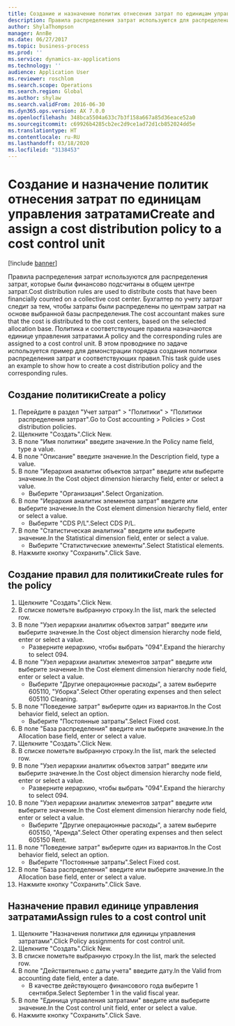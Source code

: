 ```yaml
---
title: Создание и назначение политик отнесения затрат по единицам управления затратами
description: Правила распределения затрат используются для распределения затрат, которые были финансово подсчитаны в общем центре затрат.
author: ShylaThompson
manager: AnnBe
ms.date: 06/27/2017
ms.topic: business-process
ms.prod: ''
ms.service: dynamics-ax-applications
ms.technology: ''
audience: Application User
ms.reviewer: roschlom
ms.search.scope: Operations
ms.search.region: Global
ms.author: shylaw
ms.search.validFrom: 2016-06-30
ms.dyn365.ops.version: AX 7.0.0
ms.openlocfilehash: 348bca5504a633c7b3f158a667a85d36eace52a0
ms.sourcegitcommit: c69926b4285cb2ec2d9ce1ad72d1cb852024dd5e
ms.translationtype: HT
ms.contentlocale: ru-RU
ms.lasthandoff: 03/18/2020
ms.locfileid: "3138453"
---
```

# <a name="create-and-assign-a-cost-distribution-policy-to-a-cost-control-unit"></a><span data-ttu-id="56be1-103">Создание и назначение политик отнесения затрат по единицам управления затратами</span><span class="sxs-lookup"><span data-stu-id="56be1-103">Create and assign a cost distribution policy to a cost control unit</span></span>

[!include [banner](../../includes/banner.md)]

<span data-ttu-id="56be1-104">Правила распределения затрат используются для распределения затрат, которые были финансово подсчитаны в общем центре затрат.</span><span class="sxs-lookup"><span data-stu-id="56be1-104">Cost distribution rules are used to distribute costs that have been financially counted on a collective cost center.</span></span> <span data-ttu-id="56be1-105">Бухгалтер по учету затрат следит за тем, чтобы затраты были распределены по центрам затрат на основе выбранной базы распределения.</span><span class="sxs-lookup"><span data-stu-id="56be1-105">The cost accountant makes sure that the cost is distributed to the cost centers, based on the selected allocation base.</span></span> <span data-ttu-id="56be1-106">Политика и соответствующие правила назначаются единице управления затратами.</span><span class="sxs-lookup"><span data-stu-id="56be1-106">A policy and the corresponding rules are assigned to a cost control unit.</span></span> <span data-ttu-id="56be1-107">В этом проводнике по задаче используется пример для демонстрации порядка создания политики распределения затрат и соответствующих правил.</span><span class="sxs-lookup"><span data-stu-id="56be1-107">This task guide uses an example to show how to create a cost distribution policy and the corresponding rules.</span></span>


## <a name="create-a-policy"></a><span data-ttu-id="56be1-108">Создание политики</span><span class="sxs-lookup"><span data-stu-id="56be1-108">Create a policy</span></span>
1. <span data-ttu-id="56be1-109">Перейдите в раздел "Учет затрат" > "Политики" > "Политики распределения затрат".</span><span class="sxs-lookup"><span data-stu-id="56be1-109">Go to Cost accounting > Policies > Cost distribution policies.</span></span>
2. <span data-ttu-id="56be1-110">Щелкните "Создать".</span><span class="sxs-lookup"><span data-stu-id="56be1-110">Click New.</span></span>
3. <span data-ttu-id="56be1-111">В поле "Имя политики" введите значение.</span><span class="sxs-lookup"><span data-stu-id="56be1-111">In the Policy name field, type a value.</span></span>
4. <span data-ttu-id="56be1-112">В поле "Описание" введите значение.</span><span class="sxs-lookup"><span data-stu-id="56be1-112">In the Description field, type a value.</span></span>
5. <span data-ttu-id="56be1-113">В поле "Иерархия аналитик объектов затрат" введите или выберите значение.</span><span class="sxs-lookup"><span data-stu-id="56be1-113">In the Cost object dimension hierarchy field, enter or select a value.</span></span>
    * <span data-ttu-id="56be1-114">Выберите "Организация".</span><span class="sxs-lookup"><span data-stu-id="56be1-114">Select Organization.</span></span>  
6. <span data-ttu-id="56be1-115">В поле "Иерархия аналитик элементов затрат" введите или выберите значение.</span><span class="sxs-lookup"><span data-stu-id="56be1-115">In the Cost element dimension hierarchy field, enter or select a value.</span></span>
    * <span data-ttu-id="56be1-116">Выберите "CDS P/L".</span><span class="sxs-lookup"><span data-stu-id="56be1-116">Select CDS P/L.</span></span>  
7. <span data-ttu-id="56be1-117">В поле "Статистическая аналитика" введите или выберите значение.</span><span class="sxs-lookup"><span data-stu-id="56be1-117">In the Statistical dimension field, enter or select a value.</span></span>
    * <span data-ttu-id="56be1-118">Выберите "Статистические элементы".</span><span class="sxs-lookup"><span data-stu-id="56be1-118">Select Statistical elements.</span></span>  
8. <span data-ttu-id="56be1-119">Нажмите кнопку "Сохранить".</span><span class="sxs-lookup"><span data-stu-id="56be1-119">Click Save.</span></span>

## <a name="create-rules-for-the-policy"></a><span data-ttu-id="56be1-120">Создание правил для политики</span><span class="sxs-lookup"><span data-stu-id="56be1-120">Create rules for the policy</span></span>
1. <span data-ttu-id="56be1-121">Щелкните "Создать".</span><span class="sxs-lookup"><span data-stu-id="56be1-121">Click New.</span></span>
2. <span data-ttu-id="56be1-122">В списке пометьте выбранную строку.</span><span class="sxs-lookup"><span data-stu-id="56be1-122">In the list, mark the selected row.</span></span>
3. <span data-ttu-id="56be1-123">В поле "Узел иерархии аналитик объектов затрат" введите или выберите значение.</span><span class="sxs-lookup"><span data-stu-id="56be1-123">In the Cost object dimension hierarchy node field, enter or select a value.</span></span>
    * <span data-ttu-id="56be1-124">Разверните иерархию, чтобы выбрать "094".</span><span class="sxs-lookup"><span data-stu-id="56be1-124">Expand the hierarchy to select 094.</span></span>  
4. <span data-ttu-id="56be1-125">В поле "Узел иерархии аналитик элементов затрат" введите или выберите значение.</span><span class="sxs-lookup"><span data-stu-id="56be1-125">In the Cost element dimension hierarchy node field, enter or select a value.</span></span>
    * <span data-ttu-id="56be1-126">Выберите "Другие операционные расходы", а затем выберите 605110, "Уборка".</span><span class="sxs-lookup"><span data-stu-id="56be1-126">Select Other operating expenses and then select 605110 Cleaning.</span></span>  
5. <span data-ttu-id="56be1-127">В поле "Поведение затрат" выберите один из вариантов.</span><span class="sxs-lookup"><span data-stu-id="56be1-127">In the Cost behavior field, select an option.</span></span>
    * <span data-ttu-id="56be1-128">Выберите "Постоянные затраты".</span><span class="sxs-lookup"><span data-stu-id="56be1-128">Select Fixed cost.</span></span>  
6. <span data-ttu-id="56be1-129">В поле "База распределения" введите или выберите значение.</span><span class="sxs-lookup"><span data-stu-id="56be1-129">In the Allocation base field, enter or select a value.</span></span>
7. <span data-ttu-id="56be1-130">Щелкните "Создать".</span><span class="sxs-lookup"><span data-stu-id="56be1-130">Click New.</span></span>
8. <span data-ttu-id="56be1-131">В списке пометьте выбранную строку.</span><span class="sxs-lookup"><span data-stu-id="56be1-131">In the list, mark the selected row.</span></span>
9. <span data-ttu-id="56be1-132">В поле "Узел иерархии аналитик объектов затрат" введите или выберите значение.</span><span class="sxs-lookup"><span data-stu-id="56be1-132">In the Cost object dimension hierarchy node field, enter or select a value.</span></span>
    * <span data-ttu-id="56be1-133">Разверните иерархию, чтобы выбрать "094".</span><span class="sxs-lookup"><span data-stu-id="56be1-133">Expand the hierarchy to select 094.</span></span>  
10. <span data-ttu-id="56be1-134">В поле "Узел иерархии аналитик элементов затрат" введите или выберите значение.</span><span class="sxs-lookup"><span data-stu-id="56be1-134">In the Cost element dimension hierarchy node field, enter or select a value.</span></span>
    * <span data-ttu-id="56be1-135">Выберите "Другие операционные расходы", а затем выберите 605150, "Аренда".</span><span class="sxs-lookup"><span data-stu-id="56be1-135">Select Other operating expenses and then select 605150 Rent.</span></span>  
11. <span data-ttu-id="56be1-136">В поле "Поведение затрат" выберите один из вариантов.</span><span class="sxs-lookup"><span data-stu-id="56be1-136">In the Cost behavior field, select an option.</span></span>
    * <span data-ttu-id="56be1-137">Выберите "Постоянные затраты".</span><span class="sxs-lookup"><span data-stu-id="56be1-137">Select Fixed cost.</span></span>  
12. <span data-ttu-id="56be1-138">В поле "База распределения" введите или выберите значение.</span><span class="sxs-lookup"><span data-stu-id="56be1-138">In the Allocation base field, enter or select a value.</span></span>
13. <span data-ttu-id="56be1-139">Нажмите кнопку "Сохранить".</span><span class="sxs-lookup"><span data-stu-id="56be1-139">Click Save.</span></span>

## <a name="assign-rules-to-a-cost-control-unit"></a><span data-ttu-id="56be1-140">Назначение правил единице управления затратами</span><span class="sxs-lookup"><span data-stu-id="56be1-140">Assign rules to a cost control unit</span></span>
1. <span data-ttu-id="56be1-141">Щелкните "Назначения политики для единицы управления затратами".</span><span class="sxs-lookup"><span data-stu-id="56be1-141">Click Policy assignments for cost control unit.</span></span>
2. <span data-ttu-id="56be1-142">Щелкните "Создать".</span><span class="sxs-lookup"><span data-stu-id="56be1-142">Click New.</span></span>
3. <span data-ttu-id="56be1-143">В списке пометьте выбранную строку.</span><span class="sxs-lookup"><span data-stu-id="56be1-143">In the list, mark the selected row.</span></span>
4. <span data-ttu-id="56be1-144">В поле "Действительно с даты учета" введите дату.</span><span class="sxs-lookup"><span data-stu-id="56be1-144">In the Valid from accounting date field, enter a date.</span></span>
    * <span data-ttu-id="56be1-145">В качестве действующего финансового года выберите 1 сентября.</span><span class="sxs-lookup"><span data-stu-id="56be1-145">Select September 1 in the valid fiscal year.</span></span>  
5. <span data-ttu-id="56be1-146">В поле "Единица управления затратами" введите или выберите значение.</span><span class="sxs-lookup"><span data-stu-id="56be1-146">In the Cost control unit field, enter or select a value.</span></span>
6. <span data-ttu-id="56be1-147">Нажмите кнопку "Сохранить".</span><span class="sxs-lookup"><span data-stu-id="56be1-147">Click Save.</span></span>

